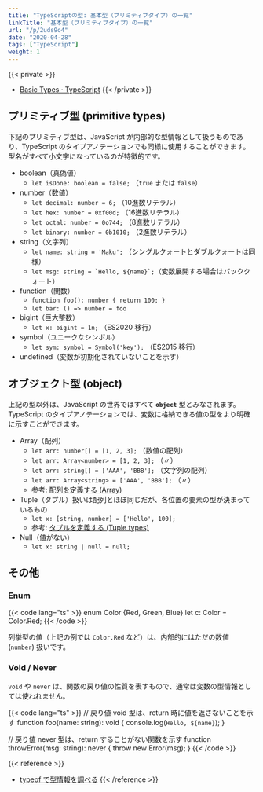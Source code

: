 ```yaml
---
title: "TypeScriptの型: 基本型（プリミティブタイプ）の一覧"
linkTitle: "基本型（プリミティブタイプ）の一覧"
url: "/p/2uds9o4"
date: "2020-04-28"
tags: ["TypeScript"]
weight: 1
---
```


{{< private >}}
- [Basic Types · TypeScript](https://www.typescriptlang.org/docs/handbook/basic-types.html)
{{< /private >}}


プリミティブ型 (primitive types)
----

下記のプリミティブ型は、JavaScript が内部的な型情報として扱うものであり、TypeScript のタイプアノテーションでも同様に使用することができます。
型名がすべて小文字になっているのが特徴的です。

- boolean（真偽値）
    - `let isDone: boolean = false;` （`true` または `false`）
- number（数値）
    - `let decimal: number = 6;` （10進数リテラル）
    - `let hex: number = 0xf00d;` （16進数リテラル）
    - `let octal: number = 0o744;` （8進数リテラル）
    - `let binary: number = 0b1010;` （2進数リテラル）
- string（文字列）
    - `let name: string = 'Maku';` （シングルクォートとダブルクォートは同様）
    - ```let msg: string = `Hello, ${name}`;```（変数展開する場合はバッククォート）
- function（関数）
    - `function foo(): number { return 100; }`
    - `let bar: () => number = foo`
- bigint（巨大整数）
    - `let x: bigint = 1n;` （ES2020 移行）
- symbol（ユニークなシンボル）
    - `let sym: symbol = Symbol('key');` （ES2015 移行）
- undefined（変数が初期化されていないことを示す）


オブジェクト型 (object)
----

上記の型以外は、JavaScript の世界ではすべて __`object`__ 型とみなされます。
TypeScript のタイプアノテーションでは、変数に格納できる値の型をより明確に示すことができます。

- Array（配列）
    - `let arr: number[] = [1, 2, 3];` （数値の配列）
    - `let arr: Array<number> = [1, 2, 3];` （〃）
    - `let arr: string[] = ['AAA', 'BBB'];` （文字列の配列）
    - `let arr: Array<string> = ['AAA', 'BBB'];` （〃）
    - 参考: [配列を定義する (Array)](/p/ttwoetd)
- Tuple（タプル）扱いは配列とほぼ同じだが、各位置の要素の型が決まっているもの
    - `let x: [string, number] = ['Hello', 100];`
    - 参考: [タプルを定義する (Tuple types)](/p/6uzqf4q)
- Null（値がない）
    - `let x: string | null = null;`

その他
----

### Enum

{{< code lang="ts" >}}
enum Color {Red, Green, Blue}
let c: Color = Color.Red;
{{< /code >}}

列挙型の値（上記の例では `Color.Red` など）は、内部的にはただの数値 (`number`) 扱いです。

### Void / Never

`void` や `never` は、関数の戻り値の性質を表すもので、通常は変数の型情報としては使われません。

{{< code lang="ts" >}}
// 戻り値 void 型は、return 時に値を返さないことを示す
function foo(name: string): void {
  console.log(`Hello, ${name}`);
}

// 戻り値 never 型は、return することがない関数を示す
function throwError(msg: string): never {
  throw new Error(msg);
}
{{< /code >}}


{{< reference >}}
- [typeof で型情報を調べる](/p/ods6iv8)
{{< /reference >}}


